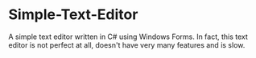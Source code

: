 # Simple-Text-Editor
A simple text editor written in C# using Windows Forms. In fact, this text editor is not perfect at all, doesn't have very many features and is slow.
